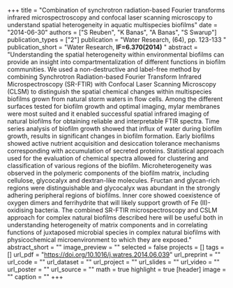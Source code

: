 +++
title = "Combination of synchrotron radiation-based Fourier transforms infrared microspectroscopy and confocal laser scanning microscopy to understand spatial heterogeneity in aquatic multispecies biofilms"
date = "2014-06-30"
authors = ["S Reuben", "K Banas", "A Banas", "S Swarup"]
publication_types = ["2"]
publication = "Water Research, (64), pp. 123-133 "
publication_short = "Water Research, **IF=6.370(2014)** "
abstract = "Understanding the spatial heterogeneity within environmental biofilms can provide an insight into compartmentalization of different functions in biofilm communities. We used a non-destructive and label-free method by combining Synchrotron Radiation-based Fourier Transform Infrared Microspectroscopy (SR-FTIR) with Confocal Laser Scanning Microscopy (CLSM) to distinguish the spatial chemical changes within multispecies biofilms grown from natural storm waters in flow cells. Among the different surfaces tested for biofilm growth and optimal imaging, mylar membranes were most suited and it enabled successful spatial infrared imaging of natural biofilms for obtaining reliable and interpretable FTIR spectra. Time series analysis of biofilm growth showed that influx of water during biofilm growth, results in significant changes in biofilm formation. Early biofilms showed active nutrient acquisition and desiccation tolerance mechanisms corresponding with accumulation of secreted proteins. Statistical approach used for the evaluation of chemical spectra allowed for clustering and classification of various regions of the biofilm. Microheterogeneity was observed in the polymeric components of the biofilm matrix, including cellulose, glycocalyx and dextran-like molecules. Fructan and glycan-rich regions were distinguishable and glycocalyx was abundant in the strongly adhering peripheral regions of biofilms. Inner core showed coexistence of oxygen dimers and ferrihydrite that will likely support growth of Fe (II)-oxidising bacteria. The combined SR-FTIR microspectroscopy and CSLM approach for complex natural biofilms described here will be useful both in understanding heterogeneity of matrix components and in correlating functions of juxtaposed microbial species in complex natural biofilms with physicochemical microenvironment to which they are exposed."
abstract_short = ""
image_preview = ""
selected = false
projects = []
tags = []
url_pdf = "https://doi.org/10.1016/j.watres.2014.06.039"
url_preprint = ""
url_code = ""
url_dataset = ""
url_project = ""
url_slides = ""
url_video = ""
url_poster = ""
url_source = ""
math = true
highlight = true
[header]
image = ""
caption = ""
+++
